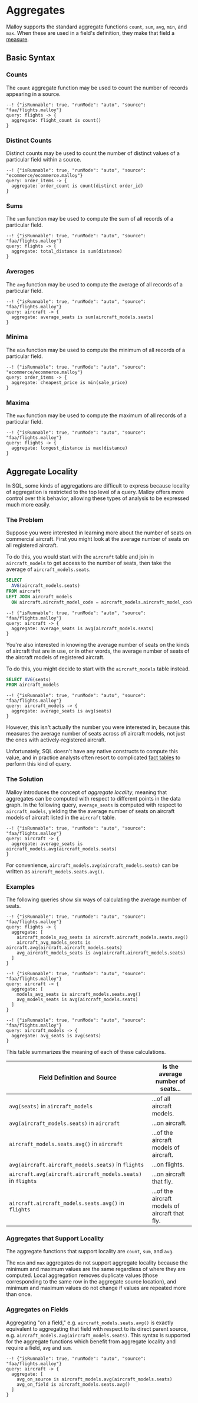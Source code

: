 # Aggregates

Malloy supports the standard aggregate functions `count`, `sum`, `avg`, `min`, and `max`. When these are used in a field's definition, they make that field a [measure](fields.md#measures).

## Basic Syntax

### Counts

The `count` aggregate function may be used to count the number of records appearing in a source.

```malloy
--! {"isRunnable": true, "runMode": "auto", "source": "faa/flights.malloy"}
query: flights -> {
  aggregate: flight_count is count()
}
```

### Distinct Counts

Distinct counts may be used to count the number of distinct values of a particular field within a source.

```malloy
--! {"isRunnable": true, "runMode": "auto", "source": "ecommerce/ecommerce.malloy"}
query: order_items -> {
  aggregate: order_count is count(distinct order_id)
}
```

### Sums

The `sum` function may be used to compute the sum of all records of a particular field.

```malloy
--! {"isRunnable": true, "runMode": "auto", "source": "faa/flights.malloy"}
query: flights -> {
  aggregate: total_distance is sum(distance)
}
```

### Averages

The `avg` function may be used to compute the average of all records of a particular field.

```malloy
--! {"isRunnable": true, "runMode": "auto", "source": "faa/flights.malloy"}
query: aircraft -> {
  aggregate: average_seats is sum(aircraft_models.seats)
}
```

### Minima

The `min` function may be used to compute the minimum of all records of a particular field.

```malloy
--! {"isRunnable": true, "runMode": "auto", "source": "ecommerce/ecommerce.malloy"}
query: order_items -> {
  aggregate: cheapest_price is min(sale_price)
}
```

### Maxima

The `max` function may be used to compute the maximum of all records of a particular field.

```malloy
--! {"isRunnable": true, "runMode": "auto", "source": "faa/flights.malloy"}
query: flights -> {
  aggregate: longest_distance is max(distance)
}
```

## Aggregate Locality

In SQL, some kinds of aggregations are difficult to express because locality of aggregation is restricted to the top level of a query. Malloy
offers more control over this behavior, allowing these types of analysis to be
expressed much more easily.

### The Problem

Suppose you were interested in learning more about the number of seats on
commercial aircraft. First you might look at the average number of seats
on all registered aircraft.

To do this, you would start with the `aircraft` table and join in `aircraft_models` to get access to the number of seats, then take
the average of `aircraft_models.seats`.

```sql
SELECT
  AVG(aircraft_models.seats)
FROM aircraft
LEFT JOIN aircraft_models
  ON aircraft.aircraft_model_code = aircraft_models.aircraft_model_code
```

```malloy
--! {"isRunnable": true, "runMode": "auto", "source": "faa/flights.malloy"}
query: aircraft -> {
  aggregate: average_seats is avg(aircraft_models.seats)
}
```

You're also interested in knowing the average number of seats on the kinds of aircraft that are in use, or in other words, the average number of seats of the aircraft models of registered aircraft.

To do this, you might decide to start with the `aircraft_models` table instead.

```sql
SELECT AVG(seats)
FROM aircraft_models
```

```malloy
--! {"isRunnable": true, "runMode": "auto", "source": "faa/flights.malloy"}
query: aircraft_models -> {
  aggregate: average_seats is avg(seats)
}
```

However, this isn't actually the number you were interested in, because this measures the average number of seats across _all_ aircraft models, not just the ones with actively-registered aircraft.

Unfortunately, SQL doesn't have any native constructs to compute this value, and in practice analysts often resort to complicated [fact tables](https://www.zentut.com/data-warehouse/fact-table/) to perform this kind of query.

### The Solution

Malloy introduces the concept of _aggregate locality_, meaning that aggregates can be computed with respect to different points in the data graph. In the following query, `average_seats` is computed with respect to `aircraft_models`,
yielding the the average number of seats on aircraft models of aircraft listed in the `aircraft` table.

```malloy
--! {"isRunnable": true, "runMode": "auto", "source": "faa/flights.malloy"}
query: aircraft -> {
  aggregate: average_seats is aircraft_models.avg(aircraft_models.seats)
}
```

For convenience, `aircraft_models.avg(aircraft_models.seats)` can be written as `aircraft_models.seats.avg()`.

### Examples

The following queries show six ways of calculating the average number of seats.

```malloy
--! {"isRunnable": true, "runMode": "auto", "source": "faa/flights.malloy"}
query: flights -> {
  aggregate: [
    aircraft_models_avg_seats is aircraft.aircraft_models.seats.avg()
    aircraft_avg_models_seats is aircraft.avg(aircraft.aircraft_models.seats)
    avg_aircraft_models_seats is avg(aircraft.aircraft_models.seats)
  ]
}
```

```malloy
--! {"isRunnable": true, "runMode": "auto", "source": "faa/flights.malloy"}
query: aircraft -> {
  aggregate: [
    models_avg_seats is aircraft_models.seats.avg()
    avg_models_seats is avg(aircraft_models.seats)
  ]
}
```

```malloy
--! {"isRunnable": true, "runMode": "auto", "source": "faa/flights.malloy"}
query: aircraft_models -> {
  aggregate: avg_seats is avg(seats)
}
```

This table summarizes the meaning of each of these calculations.

| Field Definition and Source | Is the average number of seats... |
|-------------|---------|
| `avg(seats)` in `aircraft_models`  | ...of all aircraft models. |
| `avg(aircraft_models.seats)` in `aircraft` | ...on aircraft. |
| `aircraft_models.seats.avg()` in `aircraft` | ...of the aircraft models of aircraft. |
| `avg(aircraft.aircraft_models.seats)` in `flights` | ...on flights. |
| `aircraft.avg(aircraft.aircraft_models.seats)` in `flights` | ...on aircraft that fly. |
| `aircraft.aircraft_models.seats.avg()` in `flights` | ...of the aircraft models of aircraft that fly.|

### Aggregates that Support Locality

The aggregate functions that support locality are `count`, `sum`, and `avg`.

The `min` and `max` aggregates do not support aggregate locality because the minimum and maximum values are the same regardless of where they are computed. Local aggregation removes duplicate values (those corresponding to the same row in the aggregate source location), and minimum and maximum values do not change if values are repeated more than once.

### Aggregates on Fields

Aggregating "on a field," e.g. `aircraft_models.seats.avg()` is exactly equivalent to aggregating that field with respect to its direct parent source, e.g. `aircraft_models.avg(aircraft_models.seats)`. This syntax is supported for the aggregate functions which benefit from aggregate locality and require a field, `avg` and `sum`.

```malloy
--! {"isRunnable": true, "runMode": "auto", "source": "faa/flights.malloy"}
query: aircraft -> {
  aggregate: [
    avg_on_source is aircraft_models.avg(aircraft_models.seats)
    avg_on_field is aircraft_models.seats.avg()
  ]
}
```





<!--
In SQL, it is easy to make mistakes when computing sums and averages,
particularly when joins are involved. An approach known as _symmetric aggregates_ solves one such common mistake by making the behavior of
aggregate functions consistent regardless of the structure of the query.

### The Problem

Consider a simple SQL query with an aggregate, like the following query,
which gives the average age of all users.

```sql
SELECT AVG(age)
FROM users
```

```malloy
--! {"isRunnable": true, "runMode": "auto", "source": "ecommerce/ecommerce.malloy"}
explore users
| reduce average_age is avg(age)
```

If we instead calculate the average age of users in a query against the
order items table joining in the users table, we get a different answer.

```sql
SELECT AVG(users.age)
FROM order_items
JOIN users ON order_items.user_id = users.id
```

```malloy
--! {"isRunnable": true, "runMode": "auto", "source": "ecommerce/ecommerce.malloy"}
explore order_items
| reduce users is avg(users.age)
```

The reason for this is that we're actually _not_ computing the average user age at all. To explain this, we'll look at a sample of the users table:

```sql
SELECT id, age
FROM users
LIMIT 5
ORDER BY id ASC
```

```malloy
--! {"isRunnable": true, "runMode": "auto", "source": "ecommerce/ecommerce.malloy", "pageSize": 20}
explore users
| project top 20 order by id
  id
  age
```

And we'll compare this to the composite table that is generated when you join `users` onto `order_items`.

```sql
SELECT order_items.id as order_item_id, users.id as user_id, age
FROM order_items
JOIN users ON order_items.user_id = users.id
```

```malloy
--! {"isRunnable": true, "runMode": "auto", "source": "ecommerce/ecommerce.malloy", "pageSize": 20}
explore order_items
| project top 20 order by order_items_id asc
  order_items_id is id
  user_id is users.id
  users.age
```

Here we can see that some `user_id`s appear more than once, and others not at all; so when we compute the average age over this table, we end up with the
average user age _weighted by number of items purchased_.

### The Solution

In SQL, a query containing a join first computes a composite table, then performs aggregations on it. In Malloy, the two steps can be logically combined so that aggregates are computed based on the primary key of the table that is joined in.

```malloy
--! {"isRunnable": true, "runMode": "auto", "source": "ecommerce/ecommerce.malloy"}
query: order_items->{
  aggregate: [
    symmetric_avg is users.age.avg()
    asymmetric_avg is avg(users.age)
  ]
}
```


In SQL, when computing an aggregate such as a sum or an average, it is important
to do so against the base table in the <code>FROM</code> statement,
rather than against a combination table resulting from a join. Failing to do
so


In SQL, when you compute a sum or an average, you have to be computing it against the base table in the FROM statement.

`orders` -- only `orders.sum()` or or `avg(orders.whatever)`. If you try to compute an aggregate in something else, it's going to be wrong.

This makes it really easy to make mistakes. You can write a query, then add a join, and suddenly your query no longer works.

Simple example:

```sql
SELECT AVG(age) FROM users
```

44.3964

Add a JOIN

```sql
SELECT AVG(age) FROM users
JOIN orders on orders.user_id = users.id
```

45.4151

```sql
SELECT
  users.id AS user_id
  , users.age AS age
  -- , orders.id AS order_id
FROM users
-- LEFT JOIN orders ON orders.user_id = users.id
ORDER BY users.id
LIMIT 10
```

```sql
SELECT
  users.id AS user_id
  , users.age AS age
  , orders.id AS order_id
FROM users
LEFT JOIN orders ON orders.user_id = users.id
ORDER BY users.id
LIMIT 10
```

When orders is joined in, SQL makes a new table that is the combination table of users and orders, so each user is repeated by the number of times they made an order. Therefore, the average age is weighted by their number of orders.

In SQL, first you do the relations to build a joined table, then you do the aggregations. In Looker, the two steps are logically combined, so we aggregate as we join. The aggregates are computed based on the primary key of the table that you're joining into.

This radically simplifies the way that you write queries. -->
